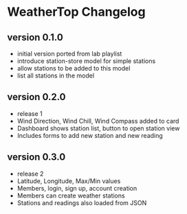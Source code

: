 # WeatherTop Changelog

## version 0.1.0

- initial version ported from lab playlist
- introduce station-store model for simple stations
- allow stations to be added to this model
- list all stations in the model

## version 0.2.0
- release 1
- Wind Direction, Wind Chill, Wind Compass added to card
- Dashboard shows station list, button to open station view
- Includes forms to add new station and new reading

## version 0.3.0
- release 2
- Latitude, Longitude, Max/Min values
- Members, login, sign up, account creation
- Members can create weather stations
- Stations and readings also loaded from JSON